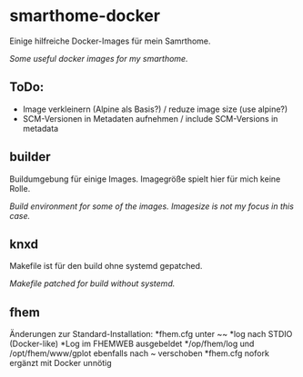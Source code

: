 # smarthome-docker
Einige hilfreiche Docker-Images für mein Samrthome.

*Some useful docker images for my smarthome.*

## ToDo:
* Image verkleinern (Alpine als Basis?) / reduze image size (use alpine?)
* SCM-Versionen in Metadaten aufnehmen / include SCM-Versions in metadata

## builder
Buildumgebung für einige Images. Imagegröße spielt hier für mich keine Rolle.

*Build environment for some of the images. Imagesize is not my focus in this case.*

## knxd
Makefile ist für den build ohne systemd gepatched.

*Makefile patched for build without systemd.*

## fhem
Änderungen zur Standard-Installation:
*fhem.cfg unter ~~
*log nach STDIO (Docker-like)
*Log im FHEMWEB ausgebeldet
*/op/fhem/log und /opt/fhem/www/gplot ebenfalls nach ~ verschoben
*fhem.cfg nofork ergänzt mit Docker unnötig